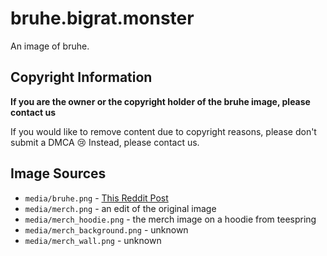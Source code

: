 # bruhe.bigrat.monster

An image of bruhe.

## Copyright Information

**If you are the owner or the copyright holder of the bruhe image, please contact us**  

If you would like to remove content due to copyright reasons, please don't submit a DMCA 😢 Instead, please contact us.

## Image Sources
- `media/bruhe.png` - [This Reddit Post](https://www.reddit.com/r/Bruhe/comments/gpt5fx/upvote_this_cat/)
- `media/merch.png` - an edit of the original image
- `media/merch_hoodie.png` - the merch image on a hoodie from teespring
- `media/merch_background.png` - unknown
- `media/merch_wall.png` - unknown
